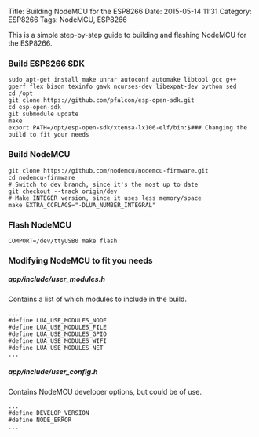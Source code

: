 Title: Building NodeMCU for the ESP8266
Date: 2015-05-14 11:31
Category: ESP8266
Tags: NodeMCU, ESP8266

This is a simple step-by-step guide to building and flashing NodeMCU for the ESP8266.

### Build ESP8266 SDK

    sudo apt-get install make unrar autoconf automake libtool gcc g++ gperf flex bison texinfo gawk ncurses-dev libexpat-dev python sed
    cd /opt
    git clone https://github.com/pfalcon/esp-open-sdk.git
    cd esp-open-sdk
    git submodule update
    make
    export PATH=/opt/esp-open-sdk/xtensa-lx106-elf/bin:$### Changing the build to fit your needs

### Build NodeMCU

    git clone https://github.com/nodemcu/nodemcu-firmware.git
    cd nodemcu-firmware
    # Switch to dev branch, since it's the most up to date
    git checkout --track origin/dev
    # Make INTEGER version, since it uses less memory/space
    make EXTRA_CCFLAGS="-DLUA_NUMBER_INTEGRAL"

### Flash NodeMCU

    COMPORT=/dev/ttyUSB0 make flash


### Modifying NodeMCU to fit you needs
##### app/include/user_modules.h
Contains a list of which modules to include in the build.

    ...
    #define LUA_USE_MODULES_NODE
    #define LUA_USE_MODULES_FILE
    #define LUA_USE_MODULES_GPIO
    #define LUA_USE_MODULES_WIFI
    #define LUA_USE_MODULES_NET
    ...

##### app/include/user_config.h
Contains NodeMCU developer options, but could be of use.

    ...
    #define DEVELOP_VERSION
    #define NODE_ERROR
    ...
